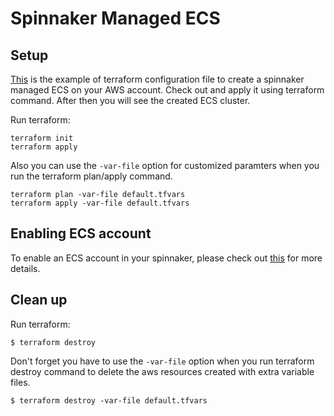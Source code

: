 # Spinnaker Managed ECS

## Setup
[This](main.tf) is the example of terraform configuration file to create a spinnaker managed ECS on your AWS account. Check out and apply it using terraform command. After then you will see the created ECS cluster.

Run terraform:
```
terraform init
terraform apply
```
Also you can use the `-var-file` option for customized paramters when you run the terraform plan/apply command.
```
terraform plan -var-file default.tfvars
terraform apply -var-file default.tfvars
```

## Enabling ECS account
To enable an ECS account in your spinnaker, please check out [this](https://github.com/Young-ook/terraform-aws-spinnaker/blob/main/modules/spinnaker-managed-ecs) for more details.

## Clean up
Run terraform:
```
$ terraform destroy
```
Don't forget you have to use the `-var-file` option when you run terraform destroy command to delete the aws resources created with extra variable files.
```
$ terraform destroy -var-file default.tfvars
```
